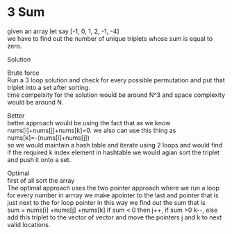 # 3 Sum
given an array let say [-1, 0, 1, 2, -1, -4]\
we have to find out the number of unique triplets whose sum is equal to zero.

Solution

Brute force\
Run a 3 loop solution and check for every possible permutation and put that triplet into a set after sorting.\
time compelxity for the solution would be around N^3 and space complexity would be around N.

Better\
better approach would be using the fact that as we know nums[i]+nums[j]+nums[k]=0. we also can use this thing as\
nums[k]=-(nums[i]+nums[j])\
so we would maintain a hash table and iterate using 2 loops and would find if the required k index element in hashtable we would agian sort the  triplet and push it onto a set.

Optimal\
first of all sort the array\
The optimal approach uses the two pointer approach where we run a loop for every number in arrray we make apointer to the last and pointer that is just next to the for loop pointer in this way we find out the sum that is\
sum = nums[i] +nums[j] +nums[k] if sum < 0 then j++, if sum >0 k--, else add this triplet to the vector of vector and move the pointers j and k to next valid locations.
